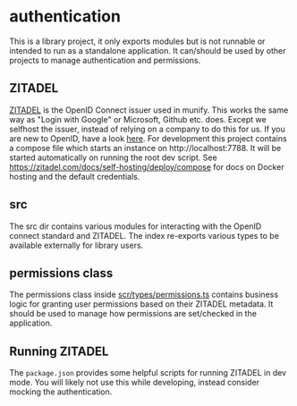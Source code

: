 # authentication
This is a library project, it only exports modules but is not runnable or intended to run as a standalone application. It can/should be used by other projects to manage authentication and permissions.

## ZITADEL
[ZITADEL](https://zitadel.com/) is the OpenID Connect issuer used in munify. This works the same way as "Login with Google" or Microsoft, Github etc. does. Except we selfhost the issuer, instead of relying on a company to do this for us.
If you are new to OpenID, have a look [here](https://openid.net/developers/how-connect-works/). For development this project contains a compose file which starts an instance on http://localhost:7788. It will be started automatically on running the root dev script. See https://zitadel.com/docs/self-hosting/deploy/compose for docs on Docker hosting and the default credentials.

## src
The src dir contains various modules for interacting with the OpenID connect standard and ZITADEL. The index re-exports various types to be available externally for library users.

## permissions class
The permissions class inside [scr/types/permissions.ts](./src/types/permissions.ts) contains business logic for granting user permissions based on their ZITADEL metadata. It should be used to manage how permissions are set/checked in the application.

## Running ZITADEL
The `package.json` provides some helpful scripts for running ZITADEL in dev mode. You will likely not use this while developing, instead consider mocking the authentication.
